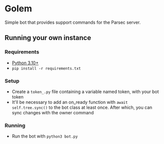 # Golem
Simple bot that provides support commands for the Parsec server.

## Running your own instance
### Requirements
* [Python 3.10+](https://www.python.org/downloads/)
* `pip install -r requirements.txt`

### Setup
* Create a `token_.py` file containing a variable named token, with your bot token
* It'll be necessary to add an on_ready function with `await self.tree.sync()` to the bot class at least once. After which, you can sync changes with the owner command

### Running
* Run the bot with `python3 bot.py`
